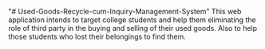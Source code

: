 "# Used-Goods-Recycle-cum-Inquiry-Management-System" 
This web application intends to target college students and help them
eliminating the role of third party in the buying and selling of their
used goods.
Also to help those students who lost their belongings to find them.
